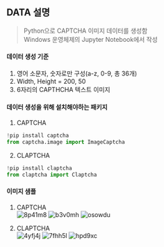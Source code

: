 ## DATA 설명
> Python으로 CAPTCHA 이미지 데이터를 생성함  
> Windows 운영체제의 Jupyter Notebook에서 작성   

#### 데이터 생성 기준  
1) 영어 소문자, 숫자로만 구성(a-z, 0-9, 총 36개)  
2) Width, Height = 200, 50  
3) 6자리의 CAPTHCHA 텍스트 이미지  

#### 데이터 생성을 위해 설치해야하는 패키지
1) CAPTCHA  
```python  
!pip install captcha  
from captcha.image import ImageCaptcha  
```
2) CLAPTCHA  
```python  
!pip install claptcha  
from claptcha import Claptcha  
```
#### 이미지 샘플
1) CAPTCHA  
![8p41m8](https://user-images.githubusercontent.com/65157567/86043769-1e98c800-ba84-11ea-91db-a17070d24180.png) ![b3v0mh](https://user-images.githubusercontent.com/65157567/86043828-2f493e00-ba84-11ea-92c3-752f85af88ea.png) ![osowdu](https://user-images.githubusercontent.com/65157567/86043910-4ee06680-ba84-11ea-81e9-76eadf698bae.png)  

2) CLAPTCHA  
![4yfj4j](https://user-images.githubusercontent.com/65157567/86043986-6c153500-ba84-11ea-87fc-6c0976440b05.png) ![7fhh5l](https://user-images.githubusercontent.com/65157567/86044010-76373380-ba84-11ea-8ea5-7672b7cc8fd2.png) ![hpd9xc](https://user-images.githubusercontent.com/65157567/86044065-89e29a00-ba84-11ea-82c0-8b3025db6906.png)


